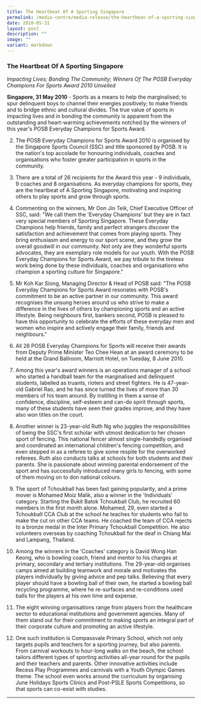 ```yaml
---
title: The Heartbeat Of A Sporting Singapore
permalink: /media-centre/media-release/the-heartbeat-of-a-sporting-singapore/
date: 2010-05-31
layout: post
description: ""
image: ""
variant: markdown
---
```

### **The Heartbeat Of A Sporting Singapore**

_Impacting Lives; Bonding The Community; Winners Of The POSB Everyday Champions For Sports Award 2010 Unveiled_

**Singapore, 31 May 2010** - Sports as a means to help the marginalised; to spur delinquent boys to channel their energies positively; to make friends and to bridge ethnic and cultural divides. The true value of sports in impacting lives and in bonding the community is apparent from the outstanding and heart-warming achievements notched by the winners of this year's POSB Everyday Champions for Sports Award.

2. The POSB Everyday Champions for Sports Award 2010 is organised by the Singapore Sports Council (SSC) and title sponsored by POSB. It is the nation's top accolade for honouring individuals, coaches and organisations who foster greater participation in sports in the community.

3. There are a total of 26 recipients for the Award this year - 9 individuals, 9 coaches and 8 organisations. As everyday champions for sports, they are the heartbeat of A Sporting Singapore, motivating and inspiring others to play sports and grow through sports.

4. Commenting on the winners, Mr Oon Jin Teik, Chief Executive Officer of SSC, said: "We call them the 'Everyday Champions' but they are in fact very special members of Sporting Singapore. These Everyday Champions help friends, family and perfect strangers discover the satisfaction and achievement that comes from playing sports. They bring enthusiasm and energy to our sport scene, and they grow the overall goodwill in our community. Not only are they wonderful sports advocates, they are exemplary role models for our youth. With the POSB Everyday Champions for Sports Award, we pay tribute to the tireless work being done by these individuals, coaches and organisations who champion a sporting culture for Singapore."

5. Mr Koh Kar Siong, Managing Director &amp; Head of POSB said: "The POSB Everyday Champions for Sports Award resonates with POSB's commitment to be an active partner in our community. This award recognises the unsung heroes around us who strive to make a difference in the lives of others by championing sports and an active lifestyle. Being neighbours first, bankers second, POSB is pleased to have this opportunity to celebrate the efforts of these everyday men and women who inspire and actively engage their family, friends and neighbours."

6. All 26 POSB Everyday Champions for Sports will receive their awards from Deputy Prime Minister Teo Chee Hean at an award ceremony to be held at the Grand Ballroom, Marriott Hotel, on Tuesday, 8 June 2010.

7. Among this year's award winners is an operations manager of a school who started a handball team for the marginalised and delinquent students, labelled as truants, rioters and street fighters. He is 47-year-old Gabriel Rao, and he has since turned the lives of more than 30 members of his team around. By instilling in them a sense of confidence, discipline, self-esteem and can-do spirit through sports, many of these students have seen their grades improve, and they have also won titles on the court.

8. Another winner is 23-year-old Ruth Ng who juggles the responsibilities of being the SSC's first scholar with utmost dedication to her chosen sport of fencing. This national fencer almost single-handedly organised and coordinated an international children's fencing competition, and even stepped in as a referee to give some respite for the overworked referees. Ruth also conducts talks at schools for both students and their parents. She is passionate about winning parental endorsement of the sport and has successfully introduced many girls to fencing, with some of them moving on to don national colours.

9. The sport of Tchoukball has been fast gaining popularity, and a prime mover is Mohamed Moiz Malik, also a winner in the 'Individuals' category. Starting the Bukit Batok Tchoukball Club, he recruited 60 members in the first month alone. Mohamed, 29, even started a Tchoukball CCA Club at the school he teaches for students who fail to make the cut on other CCA teams. He coached the team of CCA rejects to a bronze medal in the Inter Primary Tchoukball Competition. He also volunteers overseas by coaching Tchoukball for the deaf in Chiang Mai and Lampang, Thailand.

10. Among the winners in the 'Coaches' category is David Wong Han Keong, who is bowling coach, friend and mentor to his charges at primary, secondary and tertiary institutions. The 29-year-old organises camps aimed at building teamwork and morale and motivates the players individually by giving advice and pep talks. Believing that every player should have a bowling ball of their own, he started a bowling ball recycling programme, where he re-surfaces and re-conditions used balls for the players at his own time and expense.

11. The eight winning organisations range from players from the healthcare sector to educational institutions and government agencies. Many of them stand out for their commitment to making sports an integral part of their corporate culture and promoting an active lifestyle.

12. One such institution is Compassvale Primary School, which not only targets pupils and teachers for a sporting journey, but also parents. From carnival workouts to hour-long walks on the beach, the school tailors different types of sporting activities all-year round for the pupils and their teachers and parents. Other innovative activities include Recess Play Programmes and carnivals with a Youth Olympic Games theme. The school even works around the curriculum by organising June Holidays Sports Clinics and Post-PSLE Sports Competitions, so that sports can co-exist with studies.

---

